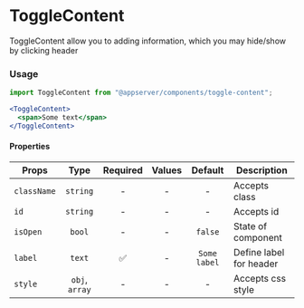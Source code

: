 # ToggleContent

ToggleContent allow you to adding information, which you may hide/show by clicking header

### Usage

```js
import ToggleContent from "@appserver/components/toggle-content";
```

```jsx
<ToggleContent>
  <span>Some text</span>
</ToggleContent>
```

#### Properties

| Props       |      Type      | Required | Values |   Default    | Description             |
| ----------- | :------------: | :------: | :----: | :----------: | ----------------------- |
| `className` |    `string`    |    -     |   -    |      -       | Accepts class           |
| `id`        |    `string`    |    -     |   -    |      -       | Accepts id              |
| `isOpen`    |     `bool`     |    -     |   -    |   `false`    | State of component      |
| `label`     |     `text`     |    ✅    |   -    | `Some label` | Define label for header |
| `style`     | `obj`, `array` |    -     |   -    |      -       | Accepts css style       |
